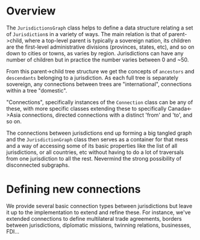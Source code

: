 # Overview
The `JurisdictionsGraph` class helps to define a data structure relating a set of `Jurisdiction`s in a variety of ways. The main relation is that of parent->child, where a top-level parent is typically a sovereign nation, its children are the first-level administrative divisions (provinces, states, etc), and so on down to cities or towns, as varies by region. Jurisdictions can have any number of children but in practice the number varies between 0 and ~50.

From this parent->child tree structure we get the concepts of `ancestors` and `descendants` belonging to a jurisdiction. As each full tree is separately sovereign, any connections between trees are "international", connections within a tree "domestic".

"Connections", specifically instances of the `Connection` class can be any of these, with more specific classes extending these to specifically Canada<->Asia connections, directed connections with a distinct 'from' and 'to', and so on. 

The connections between jurisdictions end up forming a big tangled graph and the `JurisdictionGraph` class then serves as a container for that mess and a way of accessing some of its basic properties like the list of all jurisdictions, or all countries, etc without having to do a lot of traversals from one jurisdiction to all the rest. Nevermind the strong  possibility of disconnected subgraphs. 

# Defining new connections

We provide several basic connection types between jurisdictions but leave it up to the implementation to extend and refine these. For instance, we've extended connections to define multilateral trade agreements, borders between jurisdictions, diplomatic missions, twinning relations, businesses, FDI...


